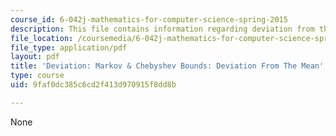 ```yaml
---
course_id: 6-042j-mathematics-for-computer-science-spring-2015
description: This file contains information regarding deviation from the mean.
file_location: /coursemedia/6-042j-mathematics-for-computer-science-spring-2015/9faf0dc385c6cd2f413d970915f8dd8b_MIT6_042JS15_DeviatTheMean.pdf
file_type: application/pdf
layout: pdf
title: 'Deviation: Markov & Chebyshev Bounds: Deviation From The Mean'
type: course
uid: 9faf0dc385c6cd2f413d970915f8dd8b

---
```

None